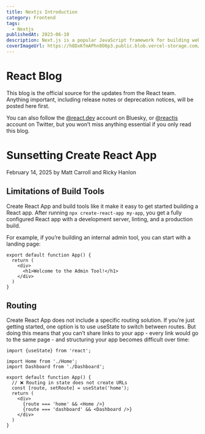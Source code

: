 ```yaml
---
title: Nextjs Introduction
category: Frontend
tags:
  - Nextjs
publishedAt: 2023-06-10
description: Next.js is a popular JavaScript framework for building web applications. It's based on React and offers server-side rendering (SSR) and static site generation (SSG) capabilities.
coverImageUrl: https://h8DxKfmAPhn8O0p3.public.blob.vercel-storage.com/docs/light/top-level-folders.png
---
```


# React Blog

This blog is the official source for the updates from the React team. Anything important, including release notes or deprecation notices, will be posted here first.

You can also follow the [@react.dev](https://bsky.app/profile/react.dev) account on Bluesky, or [@reactjs](https://twitter.com/reactjs) account on Twitter, but you won’t miss anything essential if you only read this blog.


# Sunsetting Create React App

February 14, 2025 by Matt Carroll and Ricky Hanlon

## Limitations of Build Tools 

Create React App and build tools like it make it easy to get started building a React app. After running `npx create-react-app my-app`, you get a fully configured React app with a development server, linting, and a production build.

For example, if you’re building an internal admin tool, you can start with a landing page:

```tsx
export default function App() {
  return (
    <div>
      <h1>Welcome to the Admin Tool!</h1>
    </div>
  )
}
```

## Routing 

Create React App does not include a specific routing solution. If you’re just getting started, one option is to use useState to switch between routes. But doing this means that you can’t share links to your app - every link would go to the same page - and structuring your app becomes difficult over time:

```tsx {7}
import {useState} from 'react';

import Home from './Home';
import Dashboard from './Dashboard';

export default function App() {
  // ❌ Routing in state does not create URLs
  const [route, setRoute] = useState('home');
  return (
    <div>
      {route === 'home' && <Home />}
      {route === 'dashboard' && <Dashboard />}
    </div>
  )
}
```